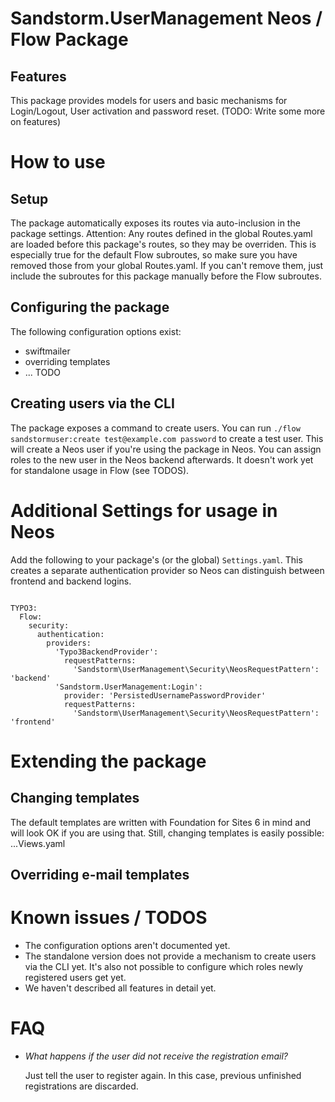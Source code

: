 # Sandstorm.UserManagement Neos / Flow Package

## Features
This package provides models for users and basic mechanisms for Login/Logout, User activation and password reset.
(TODO: Write some more on features)

# How to use

## Setup
The package automatically exposes its routes via auto-inclusion in the package settings.
Attention: Any routes defined in the global Routes.yaml are loaded before this package's routes, so they may be overriden.
This is especially true for the default Flow subroutes, so make sure you have removed those from your global Routes.yaml.
If you can't remove them, just include the subroutes for this package manually before the Flow subroutes.

## Configuring the package
The following configuration options exist:
- swiftmailer
- overriding templates
- ... TODO

## Creating users via the CLI
The package exposes a command to create users. You can run
`./flow sandstormuser:create test@example.com password`
to create a test user. This will create a Neos user if you're using the package in Neos. You can assign
roles to the new user in the Neos backend afterwards. It doesn't work yet for standalone usage in Flow (see TODOS).

# Additional Settings for usage in Neos

Add the following to your package's (or the global) `Settings.yaml`. This creates a separate authentication provider so Neos can
distinguish between frontend and backend logins.

```

TYPO3:
  Flow:
    security:
      authentication:
        providers:
          'Typo3BackendProvider':
            requestPatterns:
              'Sandstorm\UserManagement\Security\NeosRequestPattern': 'backend'
          'Sandstorm.UserManagement:Login':
            provider: 'PersistedUsernamePasswordProvider'
            requestPatterns:
              'Sandstorm\UserManagement\Security\NeosRequestPattern': 'frontend'

```

# Extending the package

## Changing templates
The default templates are written with Foundation for Sites 6 in mind and will look OK if you are using that.
Still, changing templates is easily possible:
...Views.yaml

## Overriding e-mail templates


# Known issues / TODOS

* The configuration options aren't documented yet.
* The standalone version does not provide a mechanism to create users via the CLI yet. It's also not possible to configure which roles newly registered users get yet.
* We haven't described all features in detail yet.

# FAQ

* *What happens if the user did not receive the registration email?*

  Just tell the user to register again. In this case, previous unfinished registrations are discarded.
